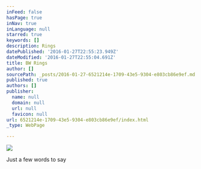```yaml
---
inFeed: false
hasPage: true
inNav: true
inLanguage: null
starred: true
keywords: []
description: Rings
datePublished: '2016-01-27T22:55:23.949Z'
dateModified: '2016-01-27T22:55:04.691Z'
title: BW Rings
author: []
sourcePath: _posts/2016-01-27-6521214e-1709-43e5-9304-e803cb86e9ef.md
published: true
authors: []
publisher:
  name: null
  domain: null
  url: null
  favicon: null
url: 6521214e-1709-43e5-9304-e803cb86e9ef/index.html
_type: WebPage

---
```

![](https://the-grid-user-content.s3-us-west-2.amazonaws.com/ae64469e-94e2-497d-b3b4-9f90313b1f6b.jpg)

Just a few words to say